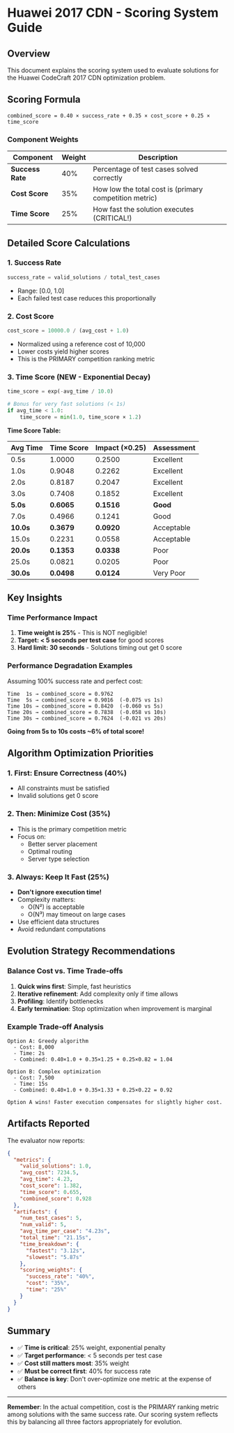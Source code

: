# Huawei 2017 CDN - Scoring System Guide

## Overview

This document explains the scoring system used to evaluate solutions for the Huawei CodeCraft 2017 CDN optimization problem.

## Scoring Formula

```
combined_score = 0.40 × success_rate + 0.35 × cost_score + 0.25 × time_score
```

### Component Weights

| Component | Weight | Description |
|-----------|--------|-------------|
| **Success Rate** | 40% | Percentage of test cases solved correctly |
| **Cost Score** | 35% | How low the total cost is (primary competition metric) |
| **Time Score** | 25% | How fast the solution executes (CRITICAL!) |

## Detailed Score Calculations

### 1. Success Rate
```python
success_rate = valid_solutions / total_test_cases
```
- Range: [0.0, 1.0]
- Each failed test case reduces this proportionally

### 2. Cost Score
```python
cost_score = 10000.0 / (avg_cost + 1.0)
```
- Normalized using a reference cost of 10,000
- Lower costs yield higher scores
- This is the PRIMARY competition ranking metric

### 3. Time Score (NEW - Exponential Decay)
```python
time_score = exp(-avg_time / 10.0)

# Bonus for very fast solutions (< 1s)
if avg_time < 1.0:
    time_score = min(1.0, time_score × 1.2)
```

**Time Score Table:**

| Avg Time | Time Score | Impact (×0.25) | Assessment |
|----------|------------|----------------|------------|
| 0.5s     | 1.0000     | 0.2500         | Excellent  |
| 1.0s     | 0.9048     | 0.2262         | Excellent  |
| 2.0s     | 0.8187     | 0.2047         | Excellent  |
| 3.0s     | 0.7408     | 0.1852         | Excellent  |
| **5.0s** | **0.6065** | **0.1516**     | **Good**   |
| 7.0s     | 0.4966     | 0.1241         | Good       |
| **10.0s**| **0.3679** | **0.0920**     | Acceptable |
| 15.0s    | 0.2231     | 0.0558         | Acceptable |
| **20.0s**| **0.1353** | **0.0338**     | Poor       |
| 25.0s    | 0.0821     | 0.0205         | Poor       |
| **30.0s**| **0.0498** | **0.0124**     | Very Poor  |

## Key Insights

### Time Performance Impact

1. **Time weight is 25%** - This is NOT negligible!
2. **Target: < 5 seconds per test case** for good scores
3. **Hard limit: 30 seconds** - Solutions timing out get 0 score

### Performance Degradation Examples

Assuming 100% success rate and perfect cost:

```
Time  1s → combined_score = 0.9762
Time  5s → combined_score = 0.9016  (-0.075 vs 1s)
Time 10s → combined_score = 0.8420  (-0.060 vs 5s)
Time 20s → combined_score = 0.7838  (-0.058 vs 10s)
Time 30s → combined_score = 0.7624  (-0.021 vs 20s)
```

**Going from 5s to 10s costs ~6% of total score!**

## Algorithm Optimization Priorities

### 1. First: Ensure Correctness (40%)
- All constraints must be satisfied
- Invalid solutions get 0 score

### 2. Then: Minimize Cost (35%)
- This is the primary competition metric
- Focus on:
  - Better server placement
  - Optimal routing
  - Server type selection

### 3. Always: Keep It Fast (25%)
- **Don't ignore execution time!**
- Complexity matters:
  - O(N²) is acceptable
  - O(N³) may timeout on large cases
- Use efficient data structures
- Avoid redundant computations

## Evolution Strategy Recommendations

### Balance Cost vs. Time Trade-offs

1. **Quick wins first**: Simple, fast heuristics
2. **Iterative refinement**: Add complexity only if time allows
3. **Profiling**: Identify bottlenecks
4. **Early termination**: Stop optimization when improvement is marginal

### Example Trade-off Analysis

```
Option A: Greedy algorithm
  - Cost: 8,000
  - Time: 2s
  - Combined: 0.40×1.0 + 0.35×1.25 + 0.25×0.82 = 1.04

Option B: Complex optimization
  - Cost: 7,500
  - Time: 15s
  - Combined: 0.40×1.0 + 0.35×1.33 + 0.25×0.22 = 0.92

Option A wins! Faster execution compensates for slightly higher cost.
```

## Artifacts Reported

The evaluator now reports:

```json
{
  "metrics": {
    "valid_solutions": 1.0,
    "avg_cost": 7234.5,
    "avg_time": 4.23,
    "cost_score": 1.382,
    "time_score": 0.655,
    "combined_score": 0.928
  },
  "artifacts": {
    "num_test_cases": 5,
    "num_valid": 5,
    "avg_time_per_case": "4.23s",
    "total_time": "21.15s",
    "time_breakdown": {
      "fastest": "3.12s",
      "slowest": "5.87s"
    },
    "scoring_weights": {
      "success_rate": "40%",
      "cost": "35%",
      "time": "25%"
    }
  }
}
```

## Summary

- ✅ **Time is critical**: 25% weight, exponential penalty
- ✅ **Target performance**: < 5 seconds per test case
- ✅ **Cost still matters most**: 35% weight
- ✅ **Must be correct first**: 40% for success rate
- ✅ **Balance is key**: Don't over-optimize one metric at the expense of others

---

**Remember**: In the actual competition, cost is the PRIMARY ranking metric among solutions with the same success rate. Our scoring system reflects this by balancing all three factors appropriately for evolution.
